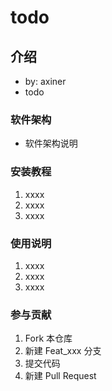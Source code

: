 # todo

## 介绍
* by: axiner
* todo

### 软件架构
* 软件架构说明

### 安装教程
1.  xxxx
2.  xxxx
3.  xxxx

### 使用说明
1.  xxxx
2.  xxxx
3.  xxxx

### 参与贡献
1.  Fork 本仓库
2.  新建 Feat_xxx 分支
3.  提交代码
4.  新建 Pull Request
